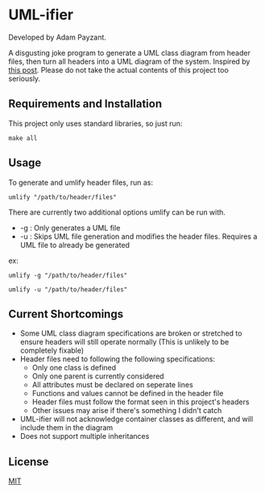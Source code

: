 # UML-ifier

Developed by Adam Payzant.

A disgusting joke program to generate a UML class diagram from header files, then turn all headers into a UML diagram of the system. Inspired by [this post](https://www.reddit.com/r/programminghorror/comments/glwk7k/a_c_header_file_that_doubles_as_a_uml_diagram/). Please do not take the actual contents of this project too seriously.

## Requirements and Installation

This project only uses standard libraries, so just run:

`make all`

## Usage

To generate and umlify header files, run as:

`umlify "/path/to/header/files"`

There are currently two additional options umlify can be run with.

* -g : Only generates a UML file
* -u : Skips UML file generation and modifies the header files. Requires a UML file to already be generated

ex:

`umlify -g "/path/to/header/files"`

`umlify -u "/path/to/header/files"`

## Current Shortcomings

* Some UML class diagram specifications are broken or stretched to ensure headers will still operate normally (This is unlikely to be completely fixable)
* Header files need to following the following specifications:
    - Only one class is defined
    - Only one parent is currently considered
    - All attributes must be declared on seperate lines
    - Functions and values cannot be defined in the header file
    - Header files must follow the format seen in this project's headers
    - Other issues may arise if there's something I didn't catch
* UML-ifier will not acknowledge container classes as different, and will include them in the diagram
* Does not support multiple inheritances

## License
[MIT](https://choosealicense.com/licenses/mit/)
